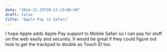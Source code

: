 ```yaml
---
date: "2014-11-29T20:13:13+00:00"
draft: false
title: "Apple Pay in Safari"
---
```

I hope Apple adds Apple Pay support to Mobile Safari so I can pay for stuff on the web easily and securely. It would be great if they could figure out how to get the trackpad to double as Touch ID too.
